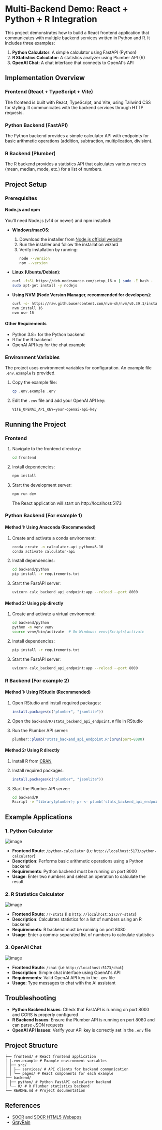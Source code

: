 # Multi-Backend Demo: React + Python + R Integration

This project demonstrates how to build a React frontend application that communicates with multiple backend services written in Python and R. It includes three examples:

1. **Python Calculator**: A simple calculator using FastAPI (Python)
2. **R Statistics Calculator**: A statistics analyzer using Plumber API (R)
3. **OpenAI Chat**: A chat interface that connects to OpenAI's API

## Implementation Overview

### Frontend (React + TypeScript + Vite)

The frontend is built with React, TypeScript, and Vite, using Tailwind CSS for styling. It communicates with the backend services through HTTP requests.

### Python Backend (FastAPI)

The Python backend provides a simple calculator API with endpoints for basic arithmetic operations (addition, subtraction, multiplication, division).

### R Backend (Plumber)

The R backend provides a statistics API that calculates various metrics (mean, median, mode, etc.) for a list of numbers.

## Project Setup

### Prerequisites

#### Node.js and npm

You'll need Node.js (v14 or newer) and npm installed:

- **Windows/macOS**:
  1. Download the installer from [Node.js official website](https://nodejs.org/)
  2. Run the installer and follow the installation wizard
  3. Verify installation by running:
     ```bash
     node --version
     npm --version
     ```

- **Linux (Ubuntu/Debian)**:
  ```bash
  curl -fsSL https://deb.nodesource.com/setup_16.x | sudo -E bash -
  sudo apt-get install -y nodejs
  ```

- **Using NVM (Node Version Manager, recommended for developers)**:
  ```bash
  curl -o- https://raw.githubusercontent.com/nvm-sh/nvm/v0.39.1/install.sh | bash
  nvm install 16
  nvm use 16
  ```

#### Other Requirements
- Python 3.8+ for the Python backend
- R for the R backend
- OpenAI API key for the chat example

### Environment Variables

The project uses environment variables for configuration. An example file `.env.example` is provided.

1. Copy the example file:
   ```bash
   cp .env.example .env
   ```

2. Edit the `.env` file and add your OpenAI API key:
   ```
   VITE_OPENAI_API_KEY=your-openai-api-key
   ```

## Running the Project

### Frontend

1. Navigate to the frontend directory:
   ```bash
   cd frontend
   ```

2. Install dependencies:
   ```bash
   npm install
   ```

3. Start the development server:
   ```bash
   npm run dev
   ```

   The React application will start on http://localhost:5173

### Python Backend (For example 1)

#### Method 1: Using Anaconda (Recommended)

1. Create and activate a conda environment:
   ```bash
   conda create -n calculator-api python=3.10
   conda activate calculator-api
   ```

2. Install dependencies:
   ```bash
   cd backend/python
   pip install -r requirements.txt
   ```

3. Start the FastAPI server:
   ```bash
   uvicorn calc_backend_api_endpoint:app --reload --port 8000
   ```

#### Method 2: Using pip directly

1. Create and activate a virtual environment:
   ```bash
   cd backend/python
   python -m venv venv
   source venv/bin/activate  # On Windows: venv\Scripts\activate
   ```

2. Install dependencies:
   ```bash
   pip install -r requirements.txt
   ```

3. Start the FastAPI server:
   ```bash
   uvicorn calc_backend_api_endpoint:app --reload --port 8000
   ```

### R Backend (For example 2)

#### Method 1: Using RStudio (Recommended)

1. Open RStudio and install required packages:
   ```r
   install.packages(c("plumber", "jsonlite"))
   ```

2. Open the `backend/R/stats_backend_api_endpoint.R` file in RStudio

3. Run the Plumber API server:
   ```r
   plumber::plumb("stats_backend_api_endpoint.R")$run(port=8080)
   ```

#### Method 2: Using R directly 

1. Install R from [CRAN](https://cran.r-project.org/)

2. Install required packages:
   ```r
   install.packages(c("plumber", "jsonlite"))
   ```

3. Start the Plumber API server:
   ```bash
   cd backend/R
   Rscript -e "library(plumber); pr <- plumb('stats_backend_api_endpoint.R'); pr$run(port=8080)"
   ```

## Example Applications

### 1. Python Calculator
![image](https://github.com/user-attachments/assets/61a79952-b9fd-4b95-ac32-648af869f06e)

- **Frontend Route**: `/python-calculator`    (i.e `http://localhost:5173/python-calculator`)
- **Description**: Performs basic arithmetic operations using a Python backend
- **Requirements**: Python backend must be running on port 8000
- **Usage**: Enter two numbers and select an operation to calculate the result

### 2. R Statistics Calculator

![image](https://github.com/user-attachments/assets/a48d8ad4-b796-4bdc-a8a5-a85a68bd9528)


- **Frontend Route**: `/r-stats` (i.e `http://localhost:5173/r-stats`)
- **Description**: Calculates statistics for a list of numbers using an R backend
- **Requirements**: R backend must be running on port 8080
- **Usage**: Enter a comma-separated list of numbers to calculate statistics

### 3. OpenAI Chat

![image](https://github.com/user-attachments/assets/79a10307-401b-441b-b7f6-d50473071d1d)

- **Frontend Route**: `/chat` (i.e `http://localhost:5173/chat`)
- **Description**: Simple chat interface using OpenAI's API
- **Requirements**: Valid OpenAI API key in the `.env` file
- **Usage**: Type messages to chat with the AI assistant

## Troubleshooting

- **Python Backend Issues**: Check that FastAPI is running on port 8000 and CORS is properly configured
- **R Backend Issues**: Ensure the Plumber API is running on port 8080 and can parse JSON requests
- **OpenAI API Issues**: Verify your API key is correctly set in the `.env` file

## Project Structure

```
├── frontend/ # React frontend application
| |.env.example # Example environment variables
│ ├── src/
│ │ ├── services/ # API clients for backend communication
│ │ └── pages/ # React components for each example
├── backend/
│ ├── python/ # Python FastAPI calculator backend
│ └── R/ # R Plumber statistics backend
└── README.md # Project documentation
```

## References
 - [SOCR](https://socr.umich.edu) and [SOCR HTML5 Webapps](https://socr.umich.edu/HTML5/)
 - [GrayRain](https://gray-rain.com)

